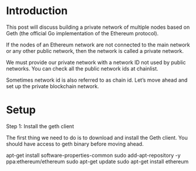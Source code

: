 # Introduction

This post will discuss building a private network of multiple nodes based on Geth (the official Go implementation of the Ethereum protocol).

If the nodes of an Ethereum network are not connected to the main network or any other public network, then the network is called a private network.

We must provide our private network with a network ID not used by public networks. You can check all the public network ids at chainlist.

Sometimes network id is also referred to as chain id. Let’s move ahead and set up the private blockchain network.

# Setup

Step 1: Install the geth client

The first thing we need to do is to download and install the Geth client. You should have access to geth binary before moving ahead.

apt-get install software-properties-common
sudo add-apt-repository -y ppa:ethereum/ethereum
sudo apt-get update
sudo apt-get install ethereum  
